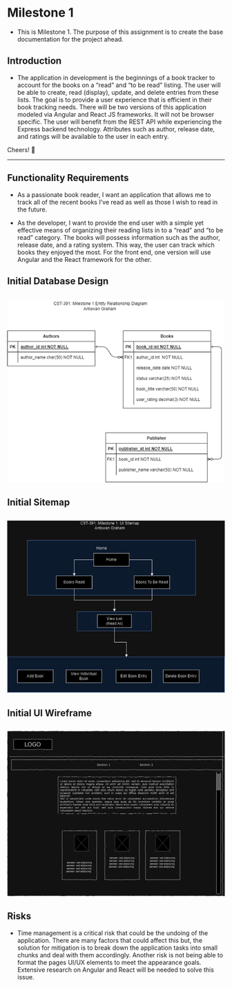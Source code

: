 # Milestone 1

- This is Milestone 1. The purpose of this assignment is to create the base documentation for the project ahead. 

## Introduction
- The application in development is the beginnings of a book tracker to account for the books on a “read” and “to be read” listing. The user will be able to create, read (display), update, and delete entries from these lists. The goal is to provide a user experience that is efficient in their book tracking needs. There will be two versions of this application modeled via Angular and React JS frameworks. It will not be browser specific. The user will benefit from the REST API while experiencing the Express backend technology. Attributes such as author, release date, and ratings will be available to the user in each entry.

Cheers! :beers:

---
## Functionality Requirements
- As a passionate book reader, I want an application that allows me to track all of the recent books I’ve read as well as those I wish to read in the future.

- As the developer, I want to provide the end user with a simple yet effective means of organizing their reading lists in to a “read” and “to be read” category. The books will possess information such as the author, release date, and a rating system. This way, the user can track which books they enjoyed the most. For the front end, one version will use Angular and the React framework for the other.

## Initial Database Design
![Database Diagram](https://github.com/AntowanG-tech/cst391/blob/main/milestones/milestone1/Milestone%201%20images/CST-391%20Milestone%20ERD.drawio.png)
 ---

 ## Initial Sitemap
 ![Sitemap](https://github.com/AntowanG-tech/cst391/blob/main/milestones/milestone1/Milestone%201%20images/CST-391%20Milestone%201%20UI%20Sitemap.png)
---

## Initial UI Wireframe
![Wireframe](https://github.com/AntowanG-tech/cst391/blob/main/milestones/milestone1/Milestone%201%20images/CST-391%20Milestone%20Wireframe.png)
---

## Risks
- Time management is a critical risk that could be the undoing of the application. There are many factors that could affect this but, the solution for mitigation is to break down the application tasks into small chunks and deal with them accordingly. Another risk is not being able to format the pages UI/UX elements to meet the appearance goals. Extensive research on Angular and React will be needed to solve this issue.
